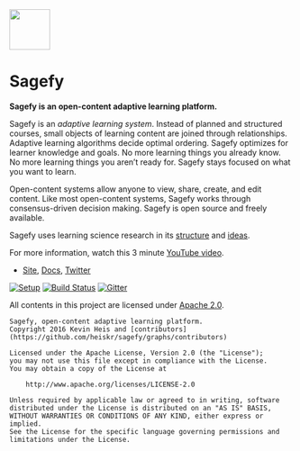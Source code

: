 <img src="https://raw.githubusercontent.com/heiskr/sagefy/master/client/app/images/astrolabe.png" height="72">

# Sagefy

**Sagefy is an open-content adaptive learning platform.**

Sagefy is an _adaptive learning system_. Instead of planned and structured courses, small objects of learning content are joined through relationships. Adaptive learning algorithms decide optimal ordering. Sagefy optimizes for learner knowledge and goals. No more learning things you already know. No more learning things you aren’t ready for. Sagefy stays focused on what you want to learn.

Open-content systems allow anyone to view, share, create, and edit content. Like most open-content systems, Sagefy works through consensus-driven decision making. Sagefy is open source and freely available.

Sagefy uses learning science research in its [structure](https://github.com/heiskr/sagefy/wiki/Data-Structure) and [ideas](https://github.com/heiskr/sagefy/wiki/Ideas).

For more information, watch this 3 minute [YouTube video].

- [Site], [Docs], [Twitter]

[Site]: https://sagefy.org
[Twitter]: https://twitter.com/sagefyorg
[Docs]: https://docs.sagefy.org
[YouTube video]: https://www.youtube.com/watch?v=HVwfwTOdnOE

[![Setup](https://img.shields.io/badge/get-setup-brightgreen.svg?style=flat)](https://github.com/heiskr/sagefy/blob/master/setup/setup.md) [![Build Status](https://img.shields.io/travis/heiskr/sagefy.svg?style=flat)](https://travis-ci.org/heiskr/sagefy) [![Gitter](https://img.shields.io/badge/gitter-join%20chat-brightgreen.svg?style=flat)](https://gitter.im/heiskr/sagefy)

All contents in this project are licensed under [Apache 2.0](http://www.apache.org/licenses/LICENSE-2.0).

    Sagefy, open-content adaptive learning platform.
    Copyright 2016 Kevin Heis and [contributors](https://github.com/heiskr/sagefy/graphs/contributors)

    Licensed under the Apache License, Version 2.0 (the "License");
    you may not use this file except in compliance with the License.
    You may obtain a copy of the License at

        http://www.apache.org/licenses/LICENSE-2.0

    Unless required by applicable law or agreed to in writing, software
    distributed under the License is distributed on an "AS IS" BASIS,
    WITHOUT WARRANTIES OR CONDITIONS OF ANY KIND, either express or implied.
    See the License for the specific language governing permissions and
    limitations under the License.
